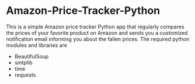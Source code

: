 # Amazon-Price-Tracker-Python

This  is a simple Amazon price tracker Python app that regularly compares the prices of your favorite product on Amazon and sends you a customized notification email informing you about the fallen prices. The required python modules and libraries are 
- BeautifulSoup
- smtplib
- time 
- requests 

